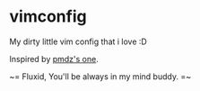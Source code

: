 vimconfig
=========

My dirty little vim config that i love :D 

Inspired by [pmdz's one](https://github.com/pmdz/vimconfig).

~= Fluxid, You'll be always in my mind buddy. =~
